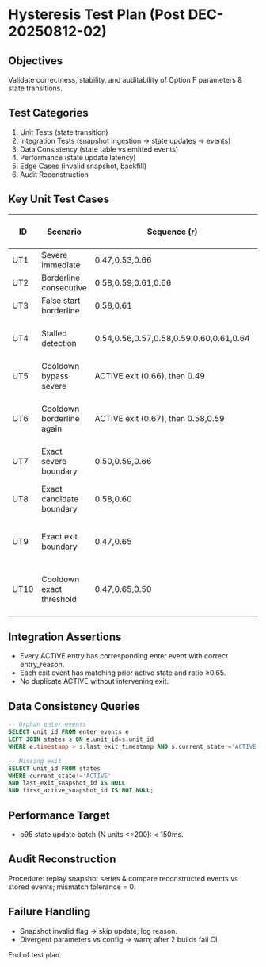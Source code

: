# Hysteresis Test Plan (Post DEC-20250812-02)

## Objectives

Validate correctness, stability, and auditability of Option F parameters & state transitions.

## Test Categories

1. Unit Tests (state transition)
2. Integration Tests (snapshot ingestion -> state updates -> events)
3. Data Consistency (state table vs emitted events)
4. Performance (state update latency)
5. Edge Cases (invalid snapshot, backfill)
6. Audit Reconstruction

## Key Unit Test Cases

| ID | Scenario | Sequence (r) | Expected Entry Reason | Exit Snapshot | Notes |
|----|----------|--------------|-----------------------|---------------|-------|
| UT1 | Severe immediate | 0.47,0.53,0.66 | severe | 3 | Immediate entry |
| UT2 | Borderline consecutive | 0.58,0.59,0.61,0.66 | consecutive | 4 | Delay =1 |
| UT3 | False start borderline | 0.58,0.61 | none | n/a | Never ACTIVE |
| UT4 | Stalled detection | 0.54,0.56,0.57,0.58,0.59,0.60,0.61,0.64 | consecutive | none (till >0.65) | STALLED after 5th flagged snapshot |
| UT5 | Cooldown bypass severe | ACTIVE exit (0.66), then 0.49 | severe re-entry | immediate | cooldown ignored for severe |
| UT6 | Cooldown borderline again | ACTIVE exit (0.67), then 0.58,0.59 | consecutive | after second 0.59 if cooldown expired | |
| UT7 | Exact severe boundary | 0.50,0.59,0.66 | consecutive | 3 | r==0.50 is borderline, not severe |
| UT8 | Exact candidate boundary | 0.58,0.60 | none | n/a | r==0.60 exits CANDIDATE to NONE |
| UT9 | Exact exit boundary | 0.47,0.65 | severe | 2 | r==0.65 triggers immediate exit |
| UT10 | Cooldown exact threshold | 0.47,0.65,0.50 | severe | 2 | r==0.50 during cooldown stays CLEARED |

## Integration Assertions

- Every ACTIVE entry has corresponding enter event with correct entry_reason.
- Each exit event has matching prior active state and ratio ≥0.65.
- No duplicate ACTIVE without intervening exit.

## Data Consistency Queries

```sql
-- Orphan enter events
SELECT unit_id FROM enter_events e
LEFT JOIN states s ON e.unit_id=s.unit_id
WHERE e.timestamp > s.last_exit_timestamp AND s.current_state!='ACTIVE';

-- Missing exit
SELECT unit_id FROM states
WHERE current_state!='ACTIVE'
AND last_exit_snapshot_id IS NULL
AND first_active_snapshot_id IS NOT NULL;
```

## Performance Target

- p95 state update batch (N units <=200): < 150ms.

## Audit Reconstruction

Procedure: replay snapshot series & compare reconstructed events vs stored events; mismatch tolerance = 0.

## Failure Handling

- Snapshot invalid flag -> skip update; log reason.
- Divergent parameters vs config -> warn; after 2 builds fail CI.

End of test plan.
